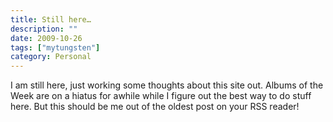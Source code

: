 ```yaml
---
title: Still here…
description: ""
date: 2009-10-26
tags: ["mytungsten"]
category: Personal
---
```



<p>I am still here, just working some thoughts about this site out. Albums of the Week are on a hiatus for awhile while I figure out the best way to do stuff here. But this should be me out of the oldest post on your RSS reader!</p>
